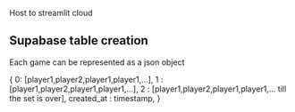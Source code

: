 Host to streamlit cloud 


## Supabase table creation 

Each game can be represented as a json object

{
    0: [player1,player2,player1,player1,...],
    1 : [player1,player2,player1,player1,...],
    2 : [player1,player2,player1,player1,... till the set is over],
    created_at : timestamp,
}

